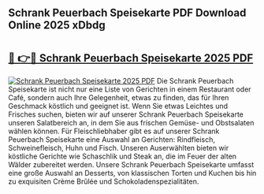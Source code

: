 ## Schrank Peuerbach Speisekarte PDF Download Online 2025 xDbdg

# <h2><a href="http://gc8gdj.nevu.top/?p=Schrank+Peuerbach+Speisekarte">🔗 👉🔴 Schrank Peuerbach Speisekarte 2025 PDF</a></h2>

[![Schrank Peuerbach Speisekarte 2025 PDF](https://i.imgur.com/dBaPXMq.png)](http://gc8gdj.nevu.top/?p=Schrank+Peuerbach+Speisekarte)
Die Schrank Peuerbach Speisekarte ist nicht nur eine Liste von Gerichten in einem Restaurant oder Café, sondern auch Ihre Gelegenheit, etwas zu finden, das für Ihren Geschmack köstlich und geeignet ist. Wenn Sie etwas Leichtes und Frisches suchen, bieten wir auf unserer Schrank Peuerbach Speisekarte unseren Salatbereich an, in dem Sie aus frischen Gemüse- und Obstsalaten wählen können. Für Fleischliebhaber gibt es auf unserer Schrank Peuerbach Speisekarte eine Auswahl an Gerichten: Rindfleisch, Schweinefleisch, Huhn und Fisch. Unseren Auserwählten bieten wir köstliche Gerichte wie Schaschlik und Steak an, die im Feuer der alten Wälder zubereitet werden. Unsere Schrank Peuerbach Speisekarte umfasst eine große Auswahl an Desserts, von klassischen Torten und Kuchen bis hin zu exquisiten Crème Brûlée und Schokoladenspezialitäten.
